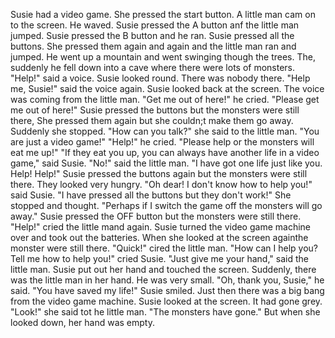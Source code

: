 Susie had a video game.
She pressed the start button.
A little man cam on to the screen.
He waved.
Susie pressed the A button anf the little man jumped.
Susie pressed the B button and he ran.
Susie pressed all the buttons.
She pressed them again and again and the little man ran and jumped.
He went up a mountain and went swinging though the trees.
The, suddenly he fell down into a cave where there were lots of monsters.
"Help!" said a voice.
Susie looked round.
There was nobody there.
"Help me, Susie!" said the voice again.
Susie looked back at the screen.
The voice was coming from the little man.
"Get me out of here!" he cried.
"Please get me out of here!"
Susie pressed the buttons but the monsters were still there,
She pressed them again but she couldn;t make them go away.
Suddenly she stopped.
"How can you talk?" she said to the little man.
"You are just a video game!"
"Help!" he cried.
"Please help or the monsters will eat me up!"
"If they eat you up, you can always have another life in a video game," said Susie.
"No!" said the little man.
"I have got one life just like you. Help! Help!"
Susie pressed the buttons again but the monsters were still there.
They looked very hungry.
"Oh dear! I don't know how to help you!" said Susie.
"I have pressed all the buttons but they don't work!"
She stopped and thought.
"Perhaps if I switch the game off the monsters will go away."
Susie  pressed the OFF button but the monsters were still there.
"Help!" cried the little mand again.
Susie turned the video game machine over and took out the batteries.
When she looked at the screen againthe monster were still there.
"Quick!" cired the little man.
"How can I help you? Tell me how to help you!" cried Susie.
"Just give me your hand," said the little man.
Susie put out her hand and touched the screen.
Suddenly, there was the little man in her hand.
He was very small.
"Oh, thank you, Susie," he said.
"You have saved my life!"
Susie smiled.
Just then there was a big bang from the video game machine.
Susie looked at the screen.
It had gone grey.
"Look!" she said tot he little man.
"The monsters have gone."
But when she looked down, her hand was empty.
